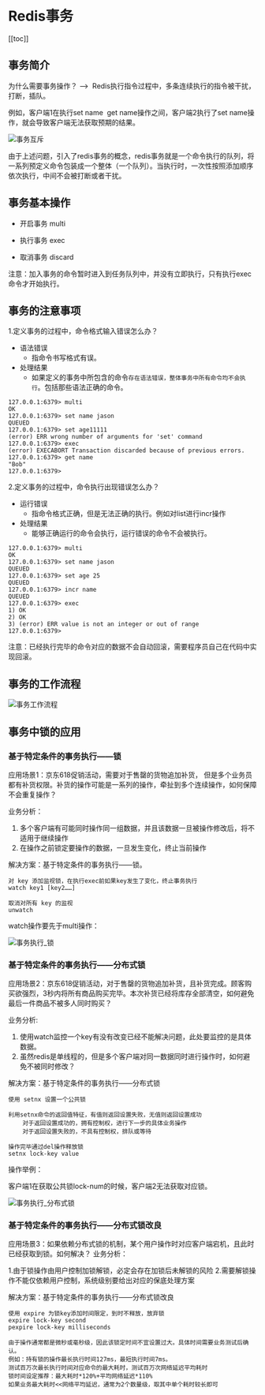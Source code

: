 # Redis事务

[[toc]]

## 事务简介

为什么需要事务操作？  ——>  Redis执行指令过程中，多条连续执行的指令被干扰，打断，插队。

例如，客户端1在执行set name  get name操作之间，客户端2执行了set name操作，就会导致客户端无法获取预期的结果。

![事务互斥](/_images/database/redis/事务互斥.png)

由于上述问题，引入了redis事务的概念，redis事务就是一个命令执行的队列，将一系列预定义命令包装成一个整体（一个队列）。当执行时，一次性按照添加顺序依次执行，中间不会被打断或者干扰。

## 事务基本操作

* 开启事务     multi

* 执行事务     exec

* 取消事务     discard

注意：加入事务的命令暂时进入到任务队列中，并没有立即执行，只有执行exec命令才开始执行。

## 事务的注意事项

1.定义事务的过程中，命令格式输入错误怎么办？

- 语法错误
     - 指命令书写格式有误。
- 处理结果
     - 如果定义的事务中所包含的命令`存在语法错误，整体事务中所有命令均不会执行`。包括那些语法正确的命令。

```
127.0.0.1:6379> multi
OK
127.0.0.1:6379> set name jason
QUEUED
127.0.0.1:6379> set age11111
(error) ERR wrong number of arguments for 'set' command
127.0.0.1:6379> exec
(error) EXECABORT Transaction discarded because of previous errors.
127.0.0.1:6379> get name
"Bob"
127.0.0.1:6379>
```

2.定义事务的过程中，命令执行出现错误怎么办？

- 运行错误
     - 指命令格式正确，但是无法正确的执行。例如对list进行incr操作
- 处理结果
     - 能够正确运行的命令会执行，运行错误的命令不会被执行。

```
127.0.0.1:6379> multi
OK
127.0.0.1:6379> set name jason
QUEUED
127.0.0.1:6379> set age 25
QUEUED
127.0.0.1:6379> incr name
QUEUED
127.0.0.1:6379> exec
1) OK
2) OK
3) (error) ERR value is not an integer or out of range
127.0.0.1:6379>
```

注意：已经执行完毕的命令对应的数据不会自动回滚，需要程序员自己在代码中实现回滚。

## 事务的工作流程

![事务工作流程](/_images/database/redis/事务工作流程.png)

## 事务中锁的应用

### 基于特定条件的事务执行——锁


应用场景1：京东618促销活动，需要对于售罄的货物追加补货， 但是多个业务员都有补货权限。补货的操作可能是一系列的操作，牵扯到多个连续操作，如何保障不会重复操作？

业务分析：

1. 多个客户端有可能同时操作同一组数据，并且该数据一旦被操作修改后，将不适用于继续操作
2. 在操作之前锁定要操作的数据，一旦发生变化，终止当前操作


解决方案：基于特定条件的事务执行——锁。
```
对 key 添加监视锁，在执行exec前如果key发生了变化，终止事务执行
watch key1 [key2……]

取消对所有 key 的监视
unwatch
```

watch操作要先于multi操作：

![事务执行_锁](/_images/database/redis/事务执行_锁.png)

### 基于特定条件的事务执行——分布式锁

应用场景2：京东618促销活动，对于售罄的货物追加补货，且补货完成。顾客购买欲强烈，3秒内将所有商品购买完毕。本次补货已经将库存全部清空，如何避免最后一件商品不被多人同时购买？

业务分析:

1. 使用watch监控一个key有没有改变已经不能解决问题，此处要监控的是具体数据。
2. 虽然redis是单线程的，但是多个客户端对同一数据同时进行操作时，如何避免不被同时修改？

解决方案：基于特定条件的事务执行——分布式锁
```
使用 setnx 设置一个公共锁

利用setnx命令的返回值特征，有值则返回设置失败，无值则返回设置成功
    对于返回设置成功的，拥有控制权，进行下一步的具体业务操作
    对于返回设置失败的，不具有控制权，排队或等待

操作完毕通过del操作释放锁
setnx lock-key value
```

操作举例：

客户端1在获取公共锁lock-num的时候，客户端2无法获取对应锁。

![事务执行_分布式锁](/_images/database/redis/事务执行_分布式锁.png)


### 基于特定条件的事务执行——分布式锁改良

应用场景3：如果依赖分布式锁的机制，某个用户操作时对应客户端宕机，且此时已经获取到锁。如何解决？
业务分析：

1.由于锁操作由用户控制加锁解锁，必定会存在加锁后未解锁的风险
2.需要解锁操作不能仅依赖用户控制，系统级别要给出对应的保底处理方案

解决方案：基于特定条件的事务执行——分布式锁改良
```
使用 expire 为锁key添加时间限定，到时不释放，放弃锁
expire lock-key second
pexpire lock-key milliseconds

由于操作通常都是微秒或毫秒级，因此该锁定时间不宜设置过大。具体时间需要业务测试后确认。
例如：持有锁的操作最长执行时间127ms，最短执行时间7ms。
测试百万次最长执行时间对应命令的最大耗时，测试百万次网络延迟平均耗时
锁时间设定推荐：最大耗时*120%+平均网络延迟*110%
如果业务最大耗时<<网络平均延迟，通常为2个数量级，取其中单个耗时较长即可
```